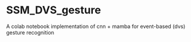 # SSM_DVS_gesture

A colab notebook implementation of cnn + mamba for event-based (dvs) gesture recognition
